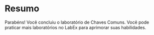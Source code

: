 # Resumo

Parabéns! Você concluiu o laboratório de Chaves Comuns. Você pode praticar mais laboratórios no LabEx para aprimorar suas habilidades.
